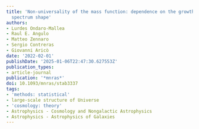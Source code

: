 ```yaml
---
title: 'Non-universality of the mass function: dependence on the growth rate and power
  spectrum shape'
authors:
- Lurdes Ondaro-Mallea
- Raul E. Angulo
- Matteo Zennaro
- Sergio Contreras
- Giovanni Aricò
date: '2022-02-01'
publishDate: '2025-01-06T22:47:30.627553Z'
publication_types:
- article-journal
publication: '*mnras*'
doi: 10.1093/mnras/stab3337
tags:
- 'methods: statistical'
- large-scale structure of Universe
- 'cosmology: theory'
- Astrophysics - Cosmology and Nongalactic Astrophysics
- Astrophysics - Astrophysics of Galaxies
---
```


